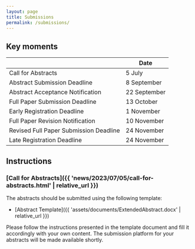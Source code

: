 ```yaml
---
layout: page
title: Submissions
permalink: /submissions/
---
```


## Key moments

|                                       | Date            |
| ------------------------------------- | --------------- |
| Call for Abstracts                    | 5 July          |
| Abstract Submission Deadline          | 8 September     |
| Abstract Acceptance Notification      | 22 September    |
| Full Paper Submission Deadline        | 13 October      |
| Early Registration Deadline           | 1 November      |
| Full Paper Revision Notification      | 10 November     |
| Revised Full Paper Submission Deadline| 24 November     |
| Late Registration Deadline            | 24 November     |

## Instructions

### [Call for Abstracts]({{ 'news/2023/07/05/call-for-abstracts.html' | relative_url }})
The abstracts should be submitted using the following template: 
- [Abstract Template]({{ 'assets/documents/ExtendedAbstract.docx' | relative_url }})

Please follow the instructions presented in the template document and fill it accordingly with your own content.
The submission platform for your abstracts will be made available shortly.